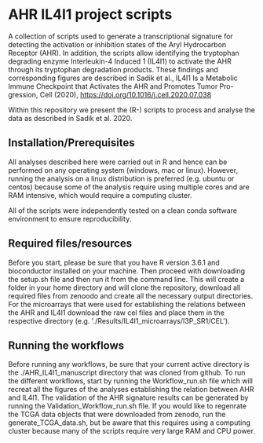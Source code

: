 # AHR IL4I1 project scripts
A collection of scripts used to generate a transcriptional signature for detecting the activation or inhibition states of the Aryl Hydrocarbon Receptor (AHR). In addition, the scripts allow identifying the tryptophan degrading enzyme Interleukin-4 Induced 1 (IL4I1) to activate the AHR through its tryptophan degradation products. These findings and corresponding figures are described in Sadik et al., IL4I1 Is a Metabolic Immune Checkpoint that Activates the AHR and Promotes Tumor Pro-gression, Cell (2020), https://doi.org/10.1016/j.cell.2020.07.038

Within this repository we present the (R-) scripts to process and analyse the data as described in Sadik et al. 2020.


## Installation/Prerequisites

All analyses described here were carried out in R and hence can be performed on any operating system (windows, mac or linux). However, running the analysis on a linux distribution is preferred (e.g. ubuntu or centos) because some of the analysis require using multiple cores and are RAM intensive, which would require a computing cluster.

All of the scripts were independently tested on a clean conda software environment to ensure reproducibility.

## Required files/resources

Before you start, please be sure that you have R version 3.6.1 and bioconductor installed on your machine. Then proceed with downloading the setup.sh file and then run it from the command line. This will create a folder in your home directory and will clone the repository, download all required files from zenoodo and create all the necessary output directories. For the microarrays that were used for establishing the relations between the AHR and IL4I1 download the raw cel files and place them in the respective directory (e.g. './Results/IL4I1_microarrays/I3P_SR1/CEL'). 

## Running the workflows

Before running any workflows, be sure that your current active directory is the ./AHR_IL4I1_manuscript directory that was cloned from github.
To run the different workflows, start by running the Workflow_run.sh file which will recreat all the figures of the analyses establishing the relation between AHR and IL4I1. The validation of the AHR signature results can be generated by running the Validation_Workflow_run.sh file. If you would like to regenrate the TCGA data objects that were downloaded from zenodo, run the generate_TCGA_data.sh, but be aware that this requires using a computing cluster because many of the scripts require very large RAM and CPU power.
